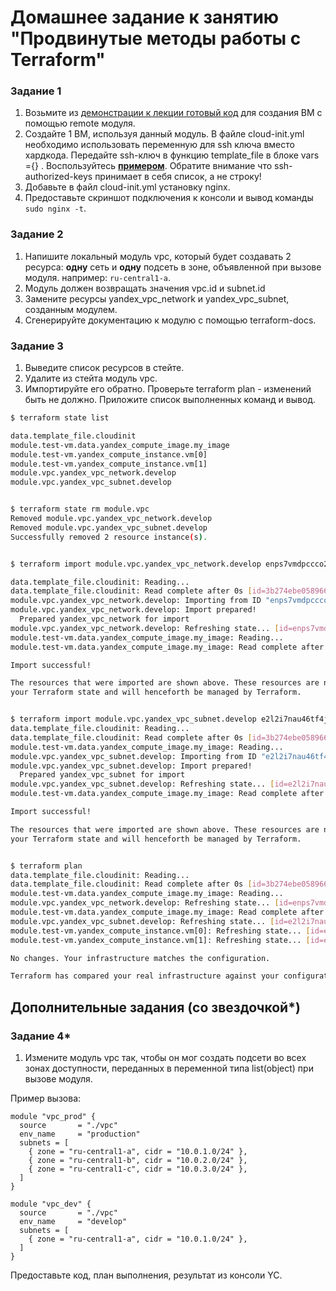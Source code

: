 # Домашнее задание к занятию "Продвинутые методы работы с Terraform"


### Задание 1

1. Возьмите из [демонстрации к лекции готовый код](https://github.com/netology-code/ter-homeworks/tree/main/04/demonstration1) для создания ВМ с помощью remote модуля.
2. Создайте 1 ВМ, используя данный модуль. В файле cloud-init.yml необходимо использовать переменную для ssh ключа вместо хардкода. Передайте ssh-ключ в функцию template_file в блоке vars ={} .
Воспользуйтесь [**примером**](https://grantorchard.com/dynamic-cloudinit-content-with-terraform-file-templates/). Обратите внимание что ssh-authorized-keys принимает в себя список, а не строку!
3. Добавьте в файл cloud-init.yml установку nginx.
4. Предоставьте скриншот подключения к консоли и вывод команды ```sudo nginx -t```.


### Задание 2

1. Напишите локальный модуль vpc, который будет создавать 2 ресурса: **одну** сеть и **одну** подсеть в зоне, объявленной при вызове модуля. например: ```ru-central1-a```.
2. Модуль должен возвращать значения vpc.id и subnet.id
3. Замените ресурсы yandex_vpc_network и yandex_vpc_subnet, созданным модулем.
4. Сгенерируйте документацию к модулю с помощью terraform-docs.    
 


### Задание 3
1. Выведите список ресурсов в стейте.
2. Удалите из стейта модуль vpc.
3. Импортируйте его обратно. Проверьте terraform plan - изменений быть не должно.
Приложите список выполненных команд и вывод.

```bash
$ terraform state list

data.template_file.cloudinit
module.test-vm.data.yandex_compute_image.my_image
module.test-vm.yandex_compute_instance.vm[0]
module.test-vm.yandex_compute_instance.vm[1]
module.vpc.yandex_vpc_network.develop
module.vpc.yandex_vpc_subnet.develop


$ terraform state rm module.vpc
Removed module.vpc.yandex_vpc_network.develop
Removed module.vpc.yandex_vpc_subnet.develop
Successfully removed 2 resource instance(s).


$ terraform import module.vpc.yandex_vpc_network.develop enps7vmdpccco28m616h

data.template_file.cloudinit: Reading...
data.template_file.cloudinit: Read complete after 0s [id=3b274ebe0589664b67c9ae4f3156681860281a0af2b4180b9e091aa7152a1e55]
module.vpc.yandex_vpc_network.develop: Importing from ID "enps7vmdpccco28m616h"...
module.vpc.yandex_vpc_network.develop: Import prepared!
  Prepared yandex_vpc_network for import
module.vpc.yandex_vpc_network.develop: Refreshing state... [id=enps7vmdpccco28m616h]
module.test-vm.data.yandex_compute_image.my_image: Reading...
module.test-vm.data.yandex_compute_image.my_image: Read complete after 1s [id=fd8qssu7gclkmoi9flt4]

Import successful!

The resources that were imported are shown above. These resources are now in
your Terraform state and will henceforth be managed by Terraform.


$ terraform import module.vpc.yandex_vpc_subnet.develop e2l2i7nau46tf4jn3av2                     
data.template_file.cloudinit: Reading...
data.template_file.cloudinit: Read complete after 0s [id=3b274ebe0589664b67c9ae4f3156681860281a0af2b4180b9e091aa7152a1e55]
module.test-vm.data.yandex_compute_image.my_image: Reading...
module.vpc.yandex_vpc_subnet.develop: Importing from ID "e2l2i7nau46tf4jn3av2"...
module.vpc.yandex_vpc_subnet.develop: Import prepared!
  Prepared yandex_vpc_subnet for import
module.vpc.yandex_vpc_subnet.develop: Refreshing state... [id=e2l2i7nau46tf4jn3av2]
module.test-vm.data.yandex_compute_image.my_image: Read complete after 0s [id=fd8qssu7gclkmoi9flt4]

Import successful!

The resources that were imported are shown above. These resources are now in
your Terraform state and will henceforth be managed by Terraform.


$ terraform plan                                                            
data.template_file.cloudinit: Reading...
data.template_file.cloudinit: Read complete after 0s [id=3b274ebe0589664b67c9ae4f3156681860281a0af2b4180b9e091aa7152a1e55]
module.test-vm.data.yandex_compute_image.my_image: Reading...
module.vpc.yandex_vpc_network.develop: Refreshing state... [id=enps7vmdpccco28m616h]
module.test-vm.data.yandex_compute_image.my_image: Read complete after 0s [id=fd8qssu7gclkmoi9flt4]
module.vpc.yandex_vpc_subnet.develop: Refreshing state... [id=e2l2i7nau46tf4jn3av2]
module.test-vm.yandex_compute_instance.vm[0]: Refreshing state... [id=epdtqv8tdnaf8k78fpti]
module.test-vm.yandex_compute_instance.vm[1]: Refreshing state... [id=epd96l2fgo7f7vfb2o4t]

No changes. Your infrastructure matches the configuration.

Terraform has compared your real infrastructure against your configuration and found no differences, so no changes are needed.

```

## Дополнительные задания (со звездочкой*)

### Задание 4*

1. Измените модуль vpc так, чтобы он мог создать подсети во всех зонах доступности, переданных в переменной типа list(object) при вызове модуля.  
  
Пример вызова:
```
module "vpc_prod" {
  source       = "./vpc"
  env_name     = "production"
  subnets = [
    { zone = "ru-central1-a", cidr = "10.0.1.0/24" },
    { zone = "ru-central1-b", cidr = "10.0.2.0/24" },
    { zone = "ru-central1-c", cidr = "10.0.3.0/24" },
  ]
}

module "vpc_dev" {
  source       = "./vpc"
  env_name     = "develop"
  subnets = [
    { zone = "ru-central1-a", cidr = "10.0.1.0/24" },
  ]
}
```

Предоставьте код, план выполнения, результат из консоли YC.
